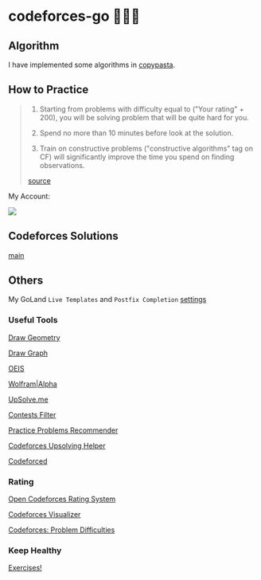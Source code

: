 # codeforces-go 💭💡🎈

## Algorithm

I have implemented some algorithms in [copypasta](./copypasta).

## How to Practice

> 1. Starting from problems with difficulty equal to ("Your rating" + 200), you will be solving problem that will be quite hard for you.
>
> 2. Spend no more than 10 minutes before look at the solution.
>
> 3. Train on constructive problems ("constructive algorithms" tag on CF) will significantly improve the time you spend on finding observations. 
>
> [source](https://codeforces.com/blog/entry/66715?#comment-507869)

My Account:

[![](https://cfrating.ihcr.top/?user=0x3F)](https://codeforces.com/profile/0x3F)


## Codeforces Solutions

[main](./main)

## Others

My GoLand `Live Templates` and `Postfix Completion` [settings](./misc/my_goland_template)

### Useful Tools

[Draw Geometry](https://csacademy.com/app/geometry_widget/)

[Draw Graph](https://csacademy.com/app/graph_editor/)

[OEIS](https://oeis.org/)

[Wolfram|Alpha](https://www.wolframalpha.com/)

[UpSolve.me](https://upsolve.me/)

[Contests Filter](https://codeforceshelper.herokuapp.com/contests)

[Practice Problems Recommender](https://recommender.codedrills.io/)

[Codeforces Upsolving Helper](https://codeforces-upsolving-helper.herokuapp.com/)

[Codeforced](http://codeforced.github.io/handle/)

### Rating

[Open Codeforces Rating System](https://codeforces.com/blog/entry/20762)

[Codeforces Visualizer](https://cfviz.netlify.app/)

[Codeforces: Problem Difficulties](https://codeforces.com/blog/entry/62865)

### Keep Healthy

[Exercises!](https://musclewiki.org/)
